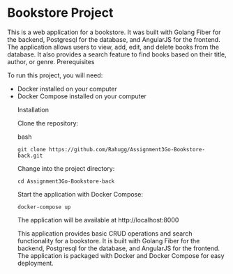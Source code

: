 <h1>Bookstore Project</h2>

This is a web application for a bookstore. It was built with Golang Fiber for the backend, Postgresql for the database, and AngularJS for the frontend. The application allows users to view, add, edit, and delete books from the database. It also provides a search feature to find books based on their title, author, or genre.
Prerequisites

To run this project, you will need:
<ul>
   <li> Docker installed on your computer</li>
    <li>Docker Compose installed on your computer</li>

Installation

Clone the repository:

bash

    git clone https://github.com/Rahugg/Assignment3Go-Bookstore-back.git

Change into the project directory:


    cd Assignment3Go-Bookstore-back
    

Start the application with Docker Compose:

    docker-compose up

The application will be available at http://localhost:8000

This application provides basic CRUD operations and search functionality for a bookstore. It is built with Golang Fiber for the backend, Postgresql for the database, and AngularJS for the frontend. The application is packaged with Docker and Docker Compose for easy deployment.

